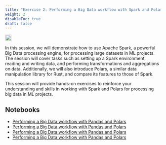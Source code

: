 ```yaml
---
title: "Exercise 2: Performing a Big Data workflow with Spark and Polars"
weight: 2
disableToc: true
draft: false
---
```


<img src="https://www.google.com/url?sa=i&url=https%3A%2F%2Fwww.fiverr.com%2Fahmad1024%2Fdevelop-an-etl-pipeline-using-spark-hadoop-ecosystem&psig=AOvVaw3Xh-oxmJc33bOdg_DaSzzA&ust=1680058523254000&source=images&cd=vfe&ved=0CBAQjRxqFwoTCMCm7e3P_f0CFQAAAAAdAAAAABAE" width="20">

In this session, we will demonstrate how to use Apache Spark, a powerful Big Data processing engine, for processing large datasets in ML projects. The session will cover tasks such as setting up a Spark environment, reading and writing data, and performing transformations and aggregations on data. Additionally, we will also introduce Polars, a similar data manipulation library for Rust, and compare its features to those of Spark.

This session will provide hands-on exercises to reinforce your understanding and skills in working with Spark and Polars for processing big data in ML projects.





## Notebooks

* [Performing a Big Data workflow with Pandas and Polars]()
* [Performing a Big Data workflow with Pandas and Polars]()
* [Performing a Big Data workflow with Pandas and Polars]()
* [Performing a Big Data workflow with Pandas and Polars]()




